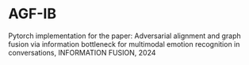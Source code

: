 # AGF-IB
Pytorch implementation for the paper: Adversarial alignment and graph fusion via information bottleneck for multimodal emotion recognition in conversations, INFORMATION FUSION, 2024
